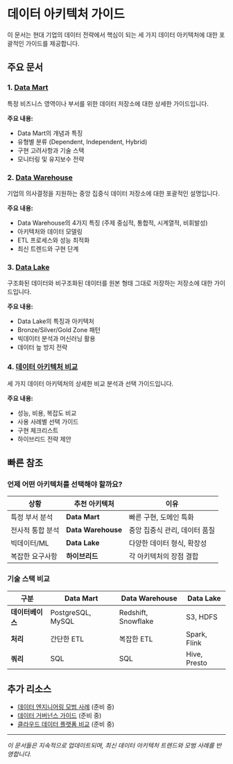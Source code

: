 # 데이터 아키텍처 가이드

이 문서는 현대 기업의 데이터 전략에서 핵심이 되는 세 가지 데이터 아키텍처에 대한 포괄적인 가이드를 제공합니다.

## 주요 문서

### 1. [Data Mart](./posts/data-mart.md)
특정 비즈니스 영역이나 부서를 위한 데이터 저장소에 대한 상세한 가이드입니다.

**주요 내용:**
- Data Mart의 개념과 특징
- 유형별 분류 (Dependent, Independent, Hybrid)
- 구현 고려사항과 기술 스택
- 모니터링 및 유지보수 전략

### 2. [Data Warehouse](./posts/data-warehouse.md)
기업의 의사결정을 지원하는 중앙 집중식 데이터 저장소에 대한 포괄적인 설명입니다.

**주요 내용:**
- Data Warehouse의 4가지 특징 (주제 중심적, 통합적, 시계열적, 비휘발성)
- 아키텍처와 데이터 모델링
- ETL 프로세스와 성능 최적화
- 최신 트렌드와 구현 단계

### 3. [Data Lake](./posts/data-lake.md)
구조화된 데이터와 비구조화된 데이터를 원본 형태 그대로 저장하는 저장소에 대한 가이드입니다.

**주요 내용:**
- Data Lake의 특징과 아키텍처
- Bronze/Silver/Gold Zone 패턴
- 빅데이터 분석과 머신러닝 활용
- 데이터 늪 방지 전략

### 4. [데이터 아키텍처 비교](./posts/data-architecture-comparison.md)
세 가지 데이터 아키텍처의 상세한 비교 분석과 선택 가이드입니다.

**주요 내용:**
- 성능, 비용, 복잡도 비교
- 사용 사례별 선택 가이드
- 구현 체크리스트
- 하이브리드 전략 제안

## 빠른 참조

### 언제 어떤 아키텍처를 선택해야 할까요?

| 상황 | 추천 아키텍처 | 이유 |
|------|---------------|------|
| 특정 부서 분석 | **Data Mart** | 빠른 구현, 도메인 특화 |
| 전사적 통합 분석 | **Data Warehouse** | 중앙 집중식 관리, 데이터 품질 |
| 빅데이터/ML | **Data Lake** | 다양한 데이터 형식, 확장성 |
| 복잡한 요구사항 | **하이브리드** | 각 아키텍처의 장점 결합 |

### 기술 스택 비교

| 구분 | Data Mart | Data Warehouse | Data Lake |
|------|-----------|----------------|-----------|
| **데이터베이스** | PostgreSQL, MySQL | Redshift, Snowflake | S3, HDFS |
| **처리** | 간단한 ETL | 복잡한 ETL | Spark, Flink |
| **쿼리** | SQL | SQL | Hive, Presto |

## 추가 리소스

- [데이터 엔지니어링 모범 사례](./posts/data-engineering-best-practices.md) (준비 중)
- [데이터 거버넌스 가이드](./posts/data-governance-guide.md) (준비 중)
- [클라우드 데이터 플랫폼 비교](./posts/cloud-data-platforms.md) (준비 중)

---

*이 문서들은 지속적으로 업데이트되며, 최신 데이터 아키텍처 트렌드와 모범 사례를 반영합니다.*